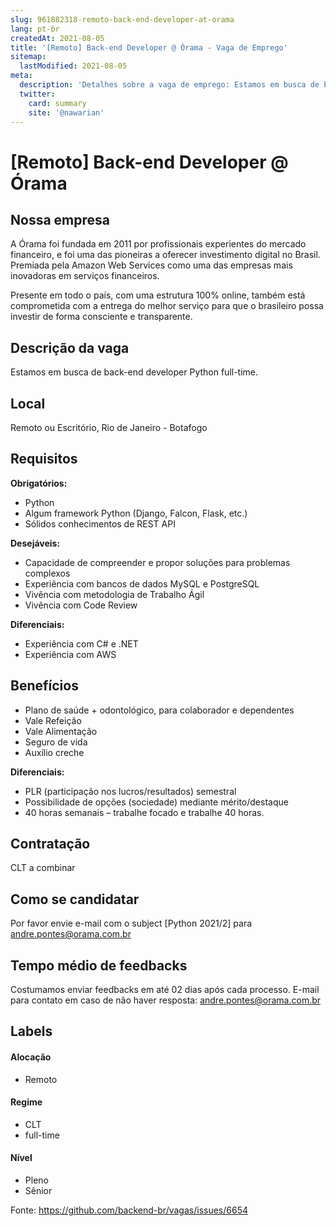 ```yaml
---
slug: 961882318-remoto-back-end-developer-at-orama
lang: pt-br
createdAt: 2021-08-05
title: '[Remoto] Back-end Developer @ Órama - Vaga de Emprego'
sitemap:
  lastModified: 2021-08-05
meta:
  description: 'Detalhes sobre a vaga de emprego: Estamos em busca de back-end developer Python full-time.'
  twitter:
    card: summary
    site: '@nawarian'
---
```


# [Remoto] Back-end Developer @ Órama

## Nossa empresa

A Órama foi fundada em 2011 por profissionais experientes do mercado financeiro, e foi uma das pioneiras a oferecer investimento digital no Brasil. Premiada pela Amazon Web Services como uma das empresas mais inovadoras em serviços financeiros.

Presente em todo o país, com uma estrutura 100% online, também está comprometida com a entrega do melhor serviço para que o brasileiro possa investir de forma consciente e transparente.

## Descrição da vaga

Estamos em busca de back-end developer Python full-time. 

## Local

Remoto ou Escritório, Rio de Janeiro - Botafogo

## Requisitos

**Obrigatórios:**
- Python
- Algum framework Python (Django, Falcon, Flask, etc.)
- Sólidos conhecimentos de REST API

**Desejáveis:**
- Capacidade de compreender e propor soluções para problemas complexos
- Experiência com bancos de dados MySQL e PostgreSQL
- Vivência com metodologia de Trabalho Ágil
- Vivência com Code Review

**Diferenciais:**
- Experiência com C# e .NET
- Experiência com AWS

## Benefícios

- Plano de saúde + odontológico, para colaborador e dependentes
- Vale Refeição
- Vale Alimentação
- Seguro de vida
- Auxílio creche

**Diferenciais:**
- PLR (participação nos lucros/resultados) semestral
- Possibilidade de opções (sociedade) mediante mérito/destaque
- 40 horas semanais – trabalhe focado e trabalhe 40 horas.

## Contratação

CLT a combinar

## Como se candidatar

Por favor envie e-mail com o subject [Python 2021/2] para andre.pontes@orama.com.br

## Tempo médio de feedbacks

Costumamos enviar feedbacks em até 02 dias após cada processo.
E-mail para contato em caso de não haver resposta: andre.pontes@orama.com.br

## Labels
<!-- retire os labels que não fazem sentido à vaga -->

#### Alocação
- Remoto

#### Regime
- CLT 
- full-time

#### Nível
- Pleno
- Sênior

Fonte: https://github.com/backend-br/vagas/issues/6654